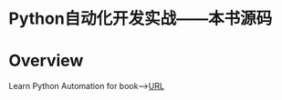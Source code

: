 # Python自动化开发实战——本书源码
# Overview
Learn Python Automation for book--><a href="https://item.jd.com/12460562.html">URL</a>
